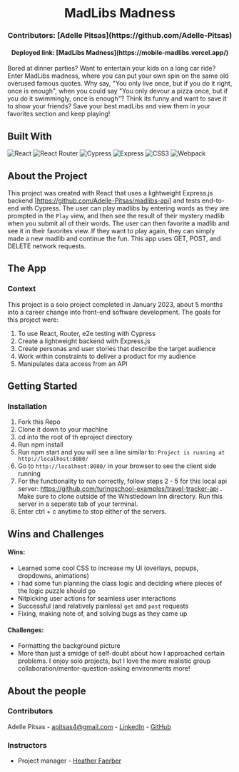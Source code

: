 <h1 align="center"> MadLibs Madness </h1>
<h3 align="center">Contributors: [Adelle Pitsas](https://github.com/Adelle-Pitsas)</h3>
<h4 align="center">Deployed link: [MadLibs Madness](https://mobile-madlibs.vercel.app/)</h4>

Bored at dinner parties? Want to entertain your kids on a long car ride? Enter MadLibs madness, where you can put your own spin on the same old overused famous quotes. Why say, "You only live once, but if you do it right, once is enough", when you could say "You only devour a pizza once, but if you do it swimmingly, once is enough"? Think its funny and want to save it to show your friends? Save your best madLibs and view them in your favorites section and keep playing!


## Built With
![React](https://img.shields.io/badge/-ReactJs-61DAFB?logo=react&logoColor=white&style=for-the-badge)
![React Router](https://img.shields.io/badge/React_Router-CA4245?style=for-the-badge&logo=react-router&logoColor=white)
![Cypress](https://img.shields.io/badge/-cypress-%23E5E5E5?style=for-the-badge&logo=cypress&logoColor=058a5e)
![Express](https://img.shields.io/badge/Express.js-404D59?style=for-the-badge)
![CSS3](https://img.shields.io/badge/css3-%231572B6.svg?style=for-the-badge&logo=css3&logoColor=white)
![Webpack](https://img.shields.io/badge/webpack-%238DD6F9.svg?style=for-the-badge&logo=webpack&logoColor=black)

## About the Project
This project was created with React that uses a lightweight Express.js backend [https://github.com/Adelle-Pitsas/madlibs-api] and tests end-to-end with Cypress. The user can play madlibs by entering words as they are prompted in the `Play` view, and then see the result of their mystery madlib when you submit all of their words. The user can then favorite a madlib and see it in their favorites view. If they want to play again, they can simply made a new madlib and continue the fun. This app uses GET, POST, and DELETE network requests.

## The App


### Context
This project is a solo project completed in January 2023, about 5 months into a career change into front-end software development. The goals for this project were:
1. To use React, Router, e2e testing with Cypress
2. Create a lightweight backend with Express.js
3. Create personas and user stories that describe the target audience
4. Work within constraints to deliver a product for my audience
5. Manipulates data access from an API


## Getting Started
### Installation
1. Fork this Repo
1. Clone it down to your machine
1. cd into the root of th eproject directory
1. Run npm install
1. Run npm start and you will see a line similar to: `Project is running at http://localhost:8080/`
1. Go to `http://localhost:8080/` in your browser to see the client side running
1. For the functionality to run correctly, follow steps 2 - 5 for this local api server: https://github.com/turingschool-examples/travel-tracker-api . Make sure to clone outside of the Whistledown Inn directory. Run this server in a seperate tab of your terminal.  
1. Enter ctrl + c anytime to stop either of the servers.

## Wins and Challenges
#### Wins:
- Learned some cool CSS to increase my UI (overlays, popups, dropdowns, animations)
- I had some fun planning the class logic and deciding where pieces of the logic puzzle should go
- Nitpicking user actions for seamless user interactions
- Successful (and relatively painless) `get` and `post` requests
- Fixing, making note of, and solving bugs as they came up

#### Challenges:
- Formatting the background picture
- More than just a smidge of self-doubt about how I approached certain problems. I enjoy solo projects, but I love the more realistic group collaboration/mentor-question-asking environments more!


## About the people

### Contributors
Adelle Pitsas - apitsas4@gmail.com - [LinkedIn](https://www.linkedin.com/in/adelle-pitsas-461503183/) - [GitHub](https://github.com/Adelle-Pitsas)

### Instructors
- Project manager - [Heather Faerber](https://github.com/hfaerber)

